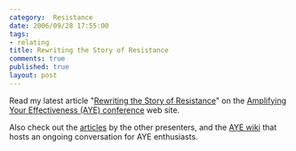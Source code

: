 ```yaml
--- 
category:  Resistance
date: 2006/09/28 17:55:00
tags: 
- relating
title: Rewriting the Story of Resistance
comments: true
published: true
layout: post
---
```


<p>Read my latest article "<a href="http://www.ayeconference.com/Articles/RewritingResistance.html">Rewriting the Story of Resistance</a>" on the <a href="http://www.ayeconference.com">Amplifying Your Effectiveness (AYE) conference</a> web site.</p>
<p>Also check out the <a href="http://www.ayeconference.com/articles.html">articles</a> by the other presenters, and the <a href="http://www.ayeconference.com/wiki/">AYE wiki</a> that hosts an ongoing conversation for AYE enthusiasts.</p>
